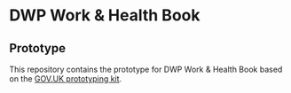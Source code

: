 # DWP Work & Health Book

## Prototype

This repository contains the prototype for DWP Work & Health Book based on the [GOV.UK prototyping kit](https://github.com/paulmsmith/govuk_prototype_kit).
